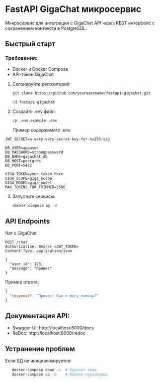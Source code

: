 # FastAPI GigaChat микросервис

Микросервис для интеграции с GigaChat API через REST интерфейс с сохранением контекста в PostgreSQL. 

## Быстрый старт
### Требования:
- Docker и Docker Compose
- API-токен GigaChat

1. Склонируйте репозиторий:
   ```bash
   git clone https://github.com/yourusername/fastapi-gigachat.git
   ````
   ```bash
   cd fastapi-gigachat
   ```
2. Создайте .env файл:
   ```bash
   cp .env.example .env
   ```
   
   Пример содержимого .env:
```dotenv
JWT_SECRET=a-very-very-secret-key-for-hs256-sig

DB_USER=appuser
DB_PASSWORD=strongpassword
DB_NAME=gigachat_db
DB_HOST=postgres
DB_PORT=5432

GIGA_TOKEN=your_token_here
GIGA_SCOPE=giga_scope
GIGA_MODEL=giga_model
MAX_TOKENS_FOR_TRIMMER=2500
```
3. Запустите сервисы:
   ```bash
   docker-compose up -d
   ```
   
## API Endpoints
Чат с GigaChat
```http
POST /chat
Authorization: Bearer <JWT_TOKEN>
Content-Type: application/json

{
  "user_id": 123,
  "message": "Привет"
}
```
Пример ответа:
```json
{
  "response": "Привет! Как я могу помочь?"
}
```

## Документация API:
- Swagger UI: http://localhost:8000/docs
- ReDoc: http://localhost:8000/redoc

## Устранение проблем
Если БД не инициализируется:
```bash
   docker-compose down -v  # Удаляет тома
   docker-compose up -d    # Полная пересборка
```